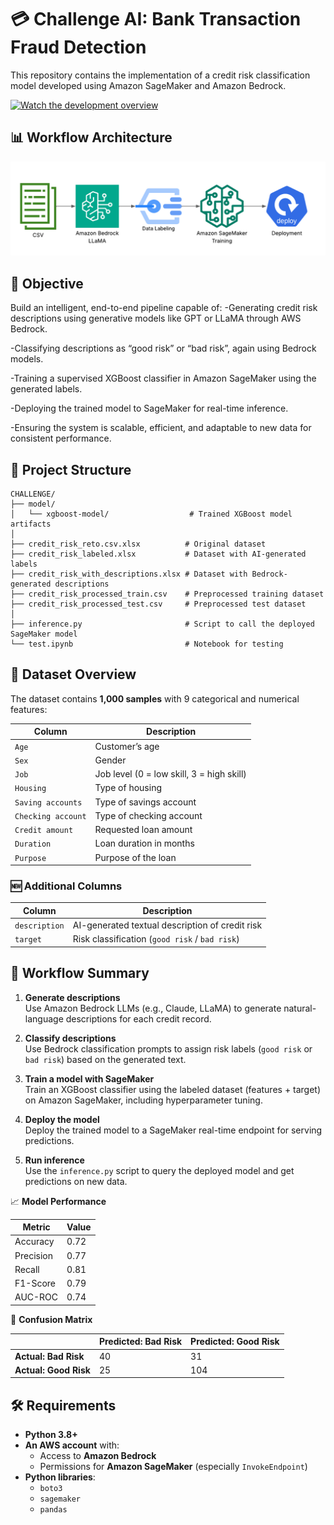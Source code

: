 # 💳 Challenge AI: Bank Transaction Fraud Detection
This repository contains the implementation of a credit risk classification model developed using Amazon SageMaker and Amazon Bedrock.

[![Watch the development overview](https://img.shields.io/badge/Watch%20on-YouTube-red?logo=youtube&logoColor=white)](https://youtu.be/wYHicxTEm5Y)

## 📊 Workflow Architecture

![Architecture](https://github.com/rodrigourquizo/challenge-ai/blob/3da583fac0637f891964b6c70e3112e33877c245/workflow.png)

## 🎯 Objective
Build an intelligent, end-to-end pipeline capable of:
-Generating credit risk descriptions using generative models like GPT or LLaMA through AWS Bedrock.

-Classifying descriptions as “good risk” or “bad risk”, again using Bedrock models.

-Training a supervised XGBoost classifier in Amazon SageMaker using the generated labels.

-Deploying the trained model to SageMaker for real-time inference.

-Ensuring the system is scalable, efficient, and adaptable to new data for consistent performance.

## 📁 Project Structure

```
CHALLENGE/
├── model/
│   └── xgboost-model/                  # Trained XGBoost model artifacts
│
├── credit_risk_reto.csv.xlsx          # Original dataset
├── credit_risk_labeled.xlsx           # Dataset with AI-generated labels
├── credit_risk_with_descriptions.xlsx # Dataset with Bedrock-generated descriptions
├── credit_risk_processed_train.csv    # Preprocessed training dataset
├── credit_risk_processed_test.csv     # Preprocessed test dataset
│
├── inference.py                       # Script to call the deployed SageMaker model
└── test.ipynb                         # Notebook for testing
```

## 🧪 Dataset Overview

The dataset contains **1,000 samples** with 9 categorical and numerical features:

| Column            | Description                                   |
|-------------------|-----------------------------------------------|
| `Age`             | Customer’s age                                |
| `Sex`             | Gender                                        |
| `Job`             | Job level (0 = low skill, 3 = high skill)     |
| `Housing`         | Type of housing                               |
| `Saving accounts` | Type of savings account                       |
| `Checking account`| Type of checking account                      |
| `Credit amount`   | Requested loan amount                         |
| `Duration`        | Loan duration in months                       |
| `Purpose`         | Purpose of the loan                           |

### 🆕 Additional Columns

| Column        | Description                                         |
|----------------|-----------------------------------------------------|
| `description` | AI-generated textual description of credit risk      |
| `target`      | Risk classification (`good risk` / `bad risk`)       |

## 🚀 Workflow Summary

1. **Generate descriptions**  
   Use Amazon Bedrock LLMs (e.g., Claude, LLaMA) to generate natural-language descriptions for each credit record.

2. **Classify descriptions**  
   Use Bedrock classification prompts to assign risk labels (`good risk` or `bad risk`) based on the generated text.

3. **Train a model with SageMaker**  
   Train an XGBoost classifier using the labeled dataset (features + target) on Amazon SageMaker, including hyperparameter tuning.

4. **Deploy the model**  
   Deploy the trained model to a SageMaker real-time endpoint for serving predictions.

5. **Run inference**  
   Use the `inference.py` script to query the deployed model and get predictions on new data.

📈 **Model Performance**

| Metric         | Value  |
|----------------|--------|
| Accuracy       | 0.72   |
| Precision      | 0.77   |
| Recall         | 0.81   |
| F1-Score       | 0.79   |
| AUC-ROC        | 0.74   |

🔢 **Confusion Matrix**

|                | Predicted: Bad Risk | Predicted: Good Risk |
|----------------|---------------------|----------------------|
| **Actual: Bad Risk**   | 40                  | 31                   |
| **Actual: Good Risk**  | 25                  | 104                  |

## 🛠 Requirements

- **Python 3.8+**
- **An AWS account** with:
  - Access to **Amazon Bedrock**
  - Permissions for **Amazon SageMaker** (especially `InvokeEndpoint`)
- **Python libraries**:
  - `boto3`
  - `sagemaker`
  - `pandas`



